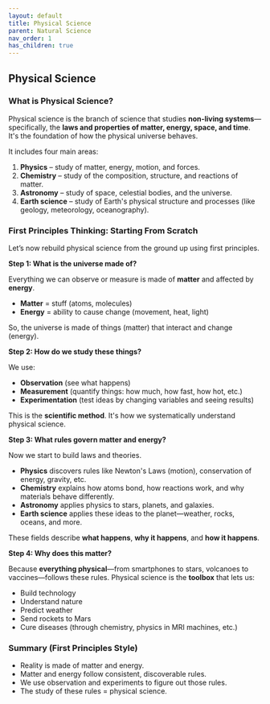 ```yaml
---
layout: default
title: Physical Science
parent: Natural Science
nav_order: 1
has_children: true
---
```


## Physical Science

### What is Physical Science?

Physical science is the branch of science that studies **non-living systems**—specifically, the **laws and properties of matter, energy, space, and time**. It's the foundation of how the physical universe behaves.

It includes four main areas:

1. **Physics** – study of matter, energy, motion, and forces.
2. **Chemistry** – study of the composition, structure, and reactions of matter.
3. **Astronomy** – study of space, celestial bodies, and the universe.
4. **Earth science** – study of Earth's physical structure and processes (like geology, meteorology, oceanography).

### First Principles Thinking: Starting From Scratch

Let’s now rebuild physical science from the ground up using first principles.

**Step 1: What is the universe made of?**

Everything we can observe or measure is made of **matter** and affected by **energy**.

* **Matter** = stuff (atoms, molecules)
* **Energy** = ability to cause change (movement, heat, light)

So, the universe is made of things (matter) that interact and change (energy).

**Step 2: How do we study these things?**

We use:

* **Observation** (see what happens)
* **Measurement** (quantify things: how much, how fast, how hot, etc.)
* **Experimentation** (test ideas by changing variables and seeing results)

This is the **scientific method**. It's how we systematically understand physical science.

**Step 3: What rules govern matter and energy?**

Now we start to build laws and theories.

* **Physics** discovers rules like Newton's Laws (motion), conservation of energy, gravity, etc.
* **Chemistry** explains how atoms bond, how reactions work, and why materials behave differently.
* **Astronomy** applies physics to stars, planets, and galaxies.
* **Earth science** applies these ideas to the planet—weather, rocks, oceans, and more.

These fields describe **what happens**, **why it happens**, and **how it happens**.

**Step 4: Why does this matter?**

Because **everything physical**—from smartphones to stars, volcanoes to vaccines—follows these rules. Physical science is the **toolbox** that lets us:

* Build technology
* Understand nature
* Predict weather
* Send rockets to Mars
* Cure diseases (through chemistry, physics in MRI machines, etc.)

### Summary (First Principles Style)

* Reality is made of matter and energy.
* Matter and energy follow consistent, discoverable rules.
* We use observation and experiments to figure out those rules.
* The study of these rules = physical science.

